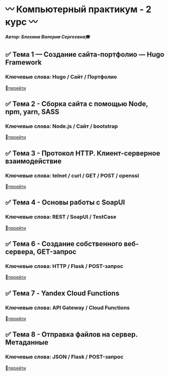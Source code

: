 # :wavy_dash: Компьютерный практикум - 2 курс :wavy_dash:

***Автор: Блохина Валерия Сергеевна***:mortar_board:


## :white_check_mark: Тема 1 — Создание сайта-портфолио — Hugo Framework
### Ключевые слова: Hugo / Сайт / Портфолио
:small_orange_diamond:[перейти](https://github.com/BlohinaValeria/Computer-workshop-IVT/tree/main/LR%201)

## :white_check_mark: Тема 2 - Сборка сайта с помощью Node, npm, yarn, SASS
### Ключевые слова: Node.js / Сайт / bootstrap
:small_orange_diamond:[перейти](https://github.com/BlohinaValeria/Computer-workshop-IVT/tree/main/LR%202)

## :white_check_mark: Тема 3 - Протокол HTTP. Клиент-серверное взаимодействие
### Ключевые слова: telnet / curl / GET / POST / openssl
:small_orange_diamond:[перейти](https://github.com/BlohinaValeria/Computer-workshop-IVT/tree/main/SOAP_SERVER)

## :white_check_mark: Тема 4 - Основы работы с SoapUI
### Ключевые слова: REST / SoapUI / TestCase
:small_orange_diamond:[перейти](https://github.com/BlohinaValeria/Computer-workshop-IVT/tree/main/SOAP_SERVER)

## :white_check_mark: Тема 6 - Создание собственного веб-сервера, GET-запрос
### Ключевые слова: HTTP / Flask / POST-запрос
:small_orange_diamond:[перейти](https://github.com/BlohinaValeria/Computer-workshop-IVT/tree/main/LR%205)

## :white_check_mark: Тема 7 - Yandex Cloud Functions
### Ключевые слова: API Gateway / Cloud Functions
:small_orange_diamond:[перейти](https://github.com/BlohinaValeria/Computer-workshop-IVT/tree/main/LR%207)

## :white_check_mark: Тема 8 - Отправка файлов на сервер. Метаданные
### Ключевые слова: JSON / Flask / POST-запрос
:small_orange_diamond:[перейти](https://github.com/BlohinaValeria/Computer-workshop-IVT/tree/main/LR%206)
